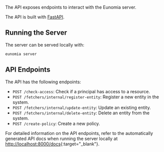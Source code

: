 The API exposes endpoints to interact with the Eunomia server.

The API is built with [FastAPI][fastapi-docs].

## Running the Server

The server can be served locally with:

```bash
eunomia server
```

## API Endpoints

The API has the following endpoints:

- `POST /check-access`: Check if a principal has access to a resource.
- `POST /fetchers/internal/register-entity`: Register a new entity in the system.
- `POST /fetchers/internal/update-entity`: Update an existing entity.
- `POST /fetchers/internal/delete-entity`: Delete an entity from the system.
- `POST /create-policy`: Create a new policy.

For detailed information on the API endpoints, refer to the automatically generated API docs when running the server locally at [http://localhost:8000/docs](http://localhost:8000/docs){:target="\_blank"}.

[fastapi-docs]: https://fastapi.tiangolo.com/
